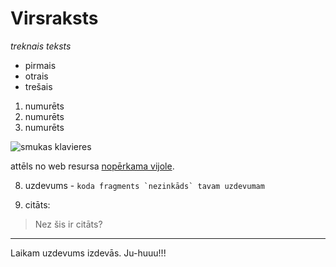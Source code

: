 # Virsraksts
*treknais teksts*
- pirmais
- otrais
- trešais
1. numurēts
1. numurēts
1. numurēts



















![smukas klavieres](https://www.google.com/imgres?imgurl=https%3A%2F%2Fupload.wikimedia.org%2Fwikipedia%2Fcommons%2Fthumb%2F8%2F8d%2FSteinway_%2526_Sons_concert_grand_piano%252C_model_D-274%252C_manufactured_at_Steinway%2527s_factory_in_Hamburg%252C_Germany.png%2F235px-Steinway_%2526_Sons_concert_grand_piano%252C_model_D-274%252C_manufactured_at_Steinway%2527s_factory_in_Hamburg%252C_Germany.png&tbnid=yBhDn9p-1DKEyM&vet=12ahUKEwjw5-u9h8GAAxUBGBAIHS7UBCUQMygCegUIARDDAQ..i&imgrefurl=https%3A%2F%2Flv.wikipedia.org%2Fwiki%2FKlavieres&docid=Wk19GUHjXEo7_M&w=235&h=226&q=klavieres&hl=lv&ved=2ahUKEwjw5-u9h8GAAxUBGBAIHS7UBCUQMygCegUIARDDAQ)


attēls no web resursa [nopērkama vijole](https://www.toysplanet.lv/lv/bontempi-vijole-29-1100-4050301-0326).

8. uzdevums - ``koda fragments `nezinkāds` tavam uzdevumam``

 9. citāts:
 > Nez šis ir citāts? 

*********************


Laikam uzdevums izdevās. Ju-huuu!!!







